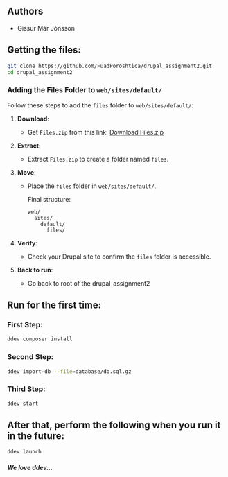 ## Authors
- Gissur Már Jónsson

## Getting the files:
```bash
git clone https://github.com/FuadPoroshtica/drupal_assignment2.git
cd drupal_assignment2
```
### Adding the Files Folder to `web/sites/default/`

Follow these steps to add the `files` folder to `web/sites/default/`:

1. **Download**:
   - Get `Files.zip` from this link:
     [Download Files.zip](https://github.com/FuadPoroshtica/drupal_assignment2/releases/download/media/Files.zip)

2. **Extract**:
   - Extract `Files.zip` to create a folder named `files`.

3. **Move**:
   - Place the `files` folder in `web/sites/default/`.
     
     Final structure:
     ```
     web/
       sites/
         default/
           files/
     ```

4. **Verify**:
   - Check your Drupal site to confirm the `files` folder is accessible.

5. **Back to run**:
   - Go back to root of the drupal_assignment2



## Run for the first time:

### First Step:
```bash
ddev composer install
```
### Second Step:
```bash
ddev import-db --file=database/db.sql.gz
```
### Third Step:
```bash
ddev start
```

## After that, perform the following when you run it in the future:
```bash
ddev launch
```

##### *We love ddev...*
